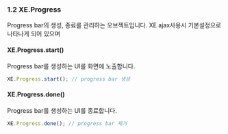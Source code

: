 ### 1.2 XE.Progress
Progress bar의 생성, 종료를 관리하는 오브젝트입니다. XE ajax사용시 기본설정으로 나타나게 되어 있으며

#### XE.Progress.start()
Progress bar를 생성하는 UI를 화면에 노출합니다. 
```javascript
XE.Progress.start(); // progress bar 생성
```
#### XE.Progress.done()
Progress bar를 생성하는 UI를 종료합니다.
```javascript
XE.Progress.done(); // progress bar 제거
```


